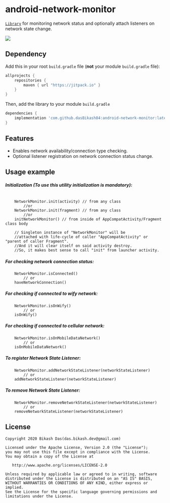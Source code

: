 # android-network-monitor

[`Library`](https://github.com/dasBikash84/android-network-monitor/blob/master/android-network-monitor/src/main/java/com/dasbikash/android_network_monitor/NetworkMonitor.kt) for monitoring network status and optionally attach listeners on network state change.

[![](https://jitpack.io/v/dasBikash84/android-network-monitor.svg)](https://jitpack.io/#dasBikash84/android-network-monitor)

## Dependency

Add this in your root `build.gradle` file (**not** your module `build.gradle` file):

```gradle
allprojects {
	repositories {
        maven { url "https://jitpack.io" }
    }
}
```

Then, add the library to your module `build.gradle`
```gradle
dependencies {
    implementation 'com.github.dasBikash84:android-network-monitor:latest.release.here'
}
```

## Features
- Enables network availability/connection type checking.
- Optional listener registration on network connection status change.

## Usage example

##### Initialization (To use this utility initialization is mandatory):
```
    
    NetworkMonitor.init(activity) // from any class
        //or
    NetworkMonitor.init(fragment) // from any class
        //or
    initNetworkMonitor() // from inside of AppCompatActivity/Fragment class body
        
    // Singleton instance of "NetworkMonitor" will be
    //attached with life-cycle of caller "AppCompatActivity" or "parent of caller Fragment".
    //And it will clear itself on said activity destroy.
    //So, it makes best sense to call "init" from launcher activity.
```
##### For checking network connection status:
```
    NetworkMonitor.isConnected() 
        // or
    haveNetworkConnection() 
```
##### For checking if connected to wify network:
```
    NetworkMonitor.isOnWify() 
        // or
    isOnWify()
```

##### For checking if connected to cellular network:

```
    NetworkMonitor.isOnMobileDataNetwork() 
        // or
    isOnMobileDataNetwork() 
```

##### To register Network State Listener:

```
    NetworkMonitor.addNetworkStateListener(networkStateListener)
        // or
    addNetworkStateListener(networkStateListener)
```

##### To remove Network State Listener:

```
    NetworkMonitor.removeNetworkStateListener(networkStateListener)
        // or
    removeNetworkStateListener(networkStateListener) 
```

License
--------

    Copyright 2020 Bikash Das(das.bikash.dev@gmail.com)

    Licensed under the Apache License, Version 2.0 (the "License");
    you may not use this file except in compliance with the License.
    You may obtain a copy of the License at

       http://www.apache.org/licenses/LICENSE-2.0

    Unless required by applicable law or agreed to in writing, software
    distributed under the License is distributed on an "AS IS" BASIS,
    WITHOUT WARRANTIES OR CONDITIONS OF ANY KIND, either express or implied.
    See the License for the specific language governing permissions and
    limitations under the License.
